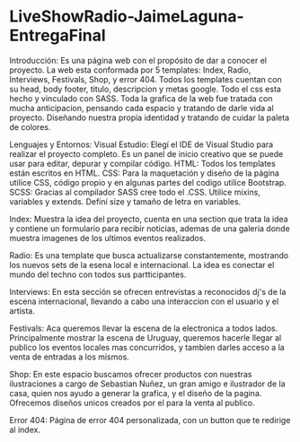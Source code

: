 # LiveShowRadio-JaimeLaguna-EntregaFinal

Introducción:
Es una página web con el propósito de dar a conocer el proyecto. La web esta conformada por 5 templates: Index, Radio, Interviews, Festivals, Shop, y error 404. Todos los templates cuentan con su head, body footer, titulo, descripcion y metas google. Todo el css esta hecho y vinculado con SASS.
Toda la grafica de la web fue tratada con mucha anticipacion, pensando cada espacio y tratando de darle vida al proyecto. Diseñando nuestra propia identidad y tratando de cuidar la paleta de colores.

Lenguajes y Entornos:
Visual Estudio: Elegí el IDE de Visual Studio para realizar el proyecto completo. Es un panel de inicio creativo que se puede usar para editar, depurar y compilar código.
HTML: Todos los templates están escritos en HTML.
CSS: Para la maquetación y diseño de la página utilice CSS, código propio y en algunas partes del codigo utilice Bootstrap.
SCSS: Gracias al compilador SASS cree todo el .CSS. Utilice mixins, variables y extends.  Definí size y tamaño de letra en variables.

Index:
Muestra la idea del proyecto, cuenta en una section que trata la idea y contiene un formulario para recibir noticias, ademas de una galeria donde muestra imagenes de los ultimos eventos realizados.

Radio:
Es una template que busca actualizarse constantemente, mostrando los nuevos sets de la esena local e internacional. La idea es conectar el mundo del techno con todos sus partticipantes.

Interviews:
En esta sección se ofrecen entrevistas a reconocidos dj's de la escena internacional, llevando a cabo una interaccion con el usuario y el artista.

Festivals:
Aca queremos llevar la escena de la electronica a todos lados. Principalmente mostrar la escena de Uruguay, queremos hacerle llegar al publico los eventos locales mas concurridos, y tambien darles acceso a la venta de entradas a los mismos.

Shop:
En este espacio buscamos ofrecer productos con nuestras ilustraciones a cargo de Sebastian Nuñez, un gran amigo e ilustrador de la casa, quien nos ayudo a generar la grafica, y el diseño de la pagina.
Ofrecemos diseños unicos creados por el para la venta al publico.

Error 404:
Página de error 404 personalizada, con un button que te redirige al index.
